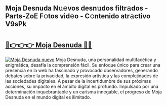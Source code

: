 ## Moja Desnuda N𝚞𝚎vos desn𝚞dos filtr𝚊dos - Parts-ZoE F𝚘tos vid𝚎o - C𝚘ntenido atr𝚊ctivo V9sPk

# <h2><a href="http://mbbjfe.tromn.icu/?c=Moja+Desnuda">🔗👉👉👉 Moja Desnuda 🔗🔗</a></h2>

[![Moja Desnuda nuevo](https://i.imgur.com/pEAQMta.gif)](http://mbbjfe.tromn.icu/?c=Moja+Desnuda)
Moja Desnuda, una personalidad multifacética y enigmática, desafía la comprensión fácil. Su enfoque único para crear una presencia en la web ha fascinado y provocado observadores, generando debates sobre la privacidad, la expresión artística y las complejidades de las sociedades digitales. A pesar de la incertidumbre de sus próximas acciones, su impacto en el ámbito digital es profundo. Impulsado por una determinación inquebrantable y un carisma innegable, el progreso de Moja Desnuda en el mundo digital es ilimitado.
